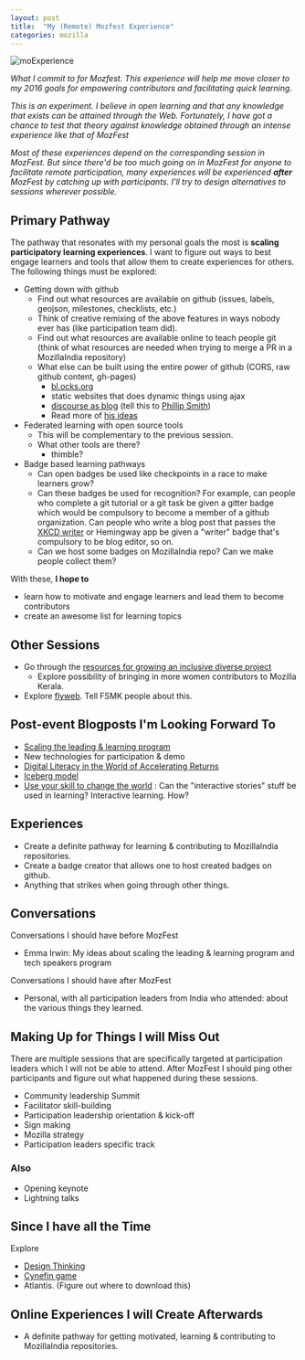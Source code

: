 ```yaml
---
layout: post
title:  "My (Remote) Mozfest Experience"
categories: mozilla
---
```


![moExperience](https://wiki.mozilla.org/images/4/42/Mozfest2012_5.png)

*What I commit to for Mozfest.  This experience will help me move closer to my 2016 goals for empowering contributors and facilitating quick learning.*

*This is an experiment. I believe in open learning and that any knowledge that exists can be attained through the Web. Fortunately, I have got a chance to test that theory against knowledge obtained through an intense experience like that of MozFest*

*Most of these experiences depend on the corresponding session in MozFest. But since there'd be too much going on in MozFest for anyone to facilitate remote participation, many experiences will be experienced* ***after*** *MozFest by catching up with participants. I'll try to design alternatives to sessions wherever possible.*

## Primary Pathway

The pathway that resonates with my personal goals the most is **scaling participatory learning experiences**. I want to figure out ways to best engage learners and tools that allow them to create experiences for others. The following things must be explored:

* Getting down with github
  * Find out what resources are available on github (issues, labels, geojson, milestones, checklists, etc.)
  * Think of creative remixing of the above features in ways nobody ever has (like participation team did).
  * Find out what resources are available online to teach people git (think of what resources are needed when trying to merge a PR in a MozillaIndia repository)
  * What else can be built using the entire power of github (CORS, raw github content, gh-pages)
    * [bl.ocks.org](http://bl.ocks.org)
    * static websites that does dynamic things using ajax
    * [discourse as blog](https://discourse.mozilla-community.org/t/using-discourse-api-to-display-topics-as-a-blog/4860) (tell this to [Phillip Smith](https://github.com/phillipadsmith/))
    * Read more of [his ideas](https://raw.githubusercontent.com/phillipadsmith/2014.phillipadsmith.com/master/files/colonize-github-100px.jpg)
* Federated learning with open source tools
  * This will be complementary to the previous session.
  * What other tools are there?
    * thimble?
* Badge based learning pathways
  * Can open badges be used like checkpoints in a race to make learners grow?
  * Can these badges be used for recognition? For example, can people who complete a git tutorial or a git task be given a gitter badge which would be compulsory to become a member of a github organization. Can people who write a blog post that passes the [XKCD writer](http://xkcd.com/simplewriter) or Hemingway app be given a "writer" badge that's compulsory to be blog editor, so on.
  * Can we host some badges on MozillaIndia repo? Can we make people collect them?

With these, **I hope to**

* learn how to motivate and engage learners and lead them to become contributors
* create an awesome list for learning topics

## Other Sessions

* Go through the [resources for growing an inclusive diverse project](https://github.com/mozilla/mozfest-program/issues/261)
  * Explore possibility of bringing in more women contributors to Mozilla Kerala.
* Explore [flyweb](https://wiki.mozilla.org/FlyWeb). Tell FSMK people about this.


## Post-event Blogposts I'm Looking Forward To

* [Scaling the leading & learning program](https://github.com/mozilla/mozfest-program/issues/606)
* New technologies for participation & demo
* [Digital Literacy in the World of Accelerating Returns](https://github.com/mozilla/mozfest-program/issues/217)
* [Iceberg model](https://github.com/mozilla/mozfest-program/issues/397)
* [Use your skill to change the world](https://github.com/mozilla/mozfest-program/issues/467) : Can the "interactive stories" stuff be used in learning? Interactive learning. How?

## Experiences

* Create a definite pathway for learning & contributing to MozillaIndia repositories.
* Create a badge creator that allows one to host created badges on github.
* Anything that strikes when going through other things.

## Conversations
Conversations I should have before MozFest

* Emma Irwin: My ideas about scaling the leading & learning program and  tech speakers program

Conversations I should have after MozFest

* Personal, with all participation leaders from India who attended: about the various things they learned.

## Making Up for Things I will Miss Out

There are multiple sessions that are specifically targeted at participation leaders which I will not be able to attend. After MozFest I should ping other participants and figure out what happened during these sessions.

* Community leadership Summit
* Facilitator skill-building
* Participation leadership orientation & kick-off
* Sign making
* Mozilla strategy
* Participation leaders specific track

### Also

* Opening keynote
* Lightning talks


## Since I have all the Time
Explore

* [Design Thinking](https://github.com/mozilla/mozfest-program/issues/506)
* [Cynefin game](https://github.com/mozilla/mozfest-program/issues/428)
*  Atlantis. (Figure out where to download this)


## Online Experiences I will Create Afterwards
* A definite pathway for getting motivated, learning & contributing to MozillaIndia repositories.
